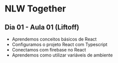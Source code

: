 # NLW Together 

## Dia 01 - Aula 01 (Liftoff)
- Aprendemos conceitos básicos de React
- Configuramos o projeto React com Typescript
- Conectamos com firebase no React
- Aprendemos como utilizar variáveis de ambiente

